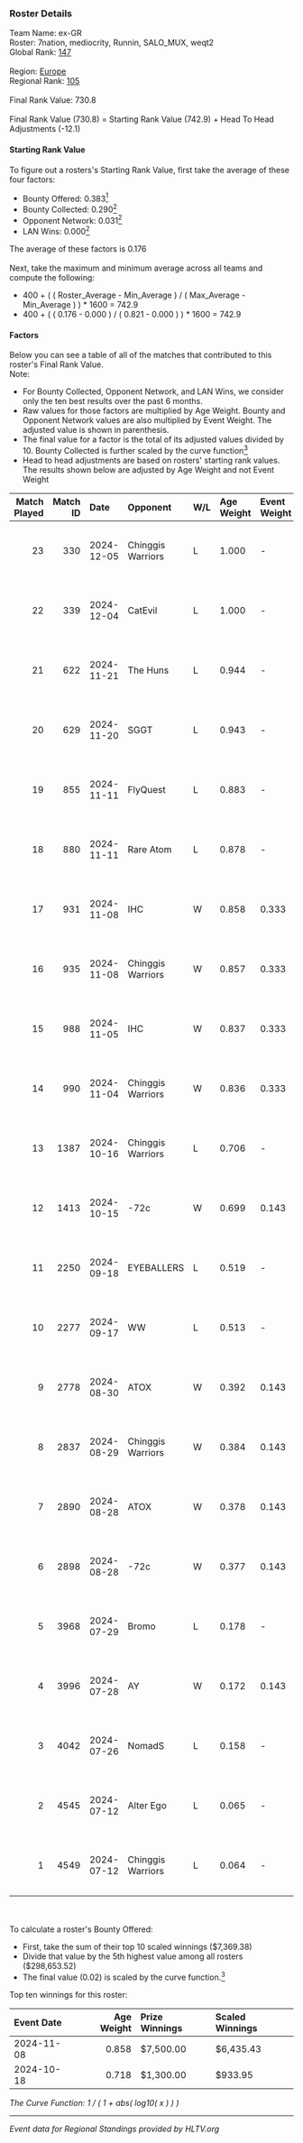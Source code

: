 ### Roster Details<br />
Team Name: ex-GR<br />
Roster: 7nation, mediocrity, Runnin, SALO_MUX, weqt2<br />
Global Rank: [147](../../standings_global_2024_12_31.md)<br />
<br />
Region: [Europe]( ../../standings_europe_2024_12_31.md)<br />
Regional Rank: [105]( ../../standings_europe_2024_12_31.md)<br />
<br />
Final Rank Value:  730.8<br />
<br />
Final Rank Value (730.8) = Starting Rank Value (742.9) + Head To Head Adjustments (-12.1)<br />

#### Starting Rank Value<br />
To figure out a rosters's Starting Rank Value, first take the average of these four factors:<br />
- Bounty Offered: 0.383[<sup>1</sup>](#table2)
- Bounty Collected: 0.290[<sup>2</sup>](#table1)
- Opponent Network: 0.031[<sup>2</sup>](#table1)
- LAN Wins: 0.000[<sup>2</sup>](#table1)

The average of these factors is 0.176<br />
<br />
Next, take the maximum and minimum average across all teams and compute the following:<br />
- 400 + ( ( Roster_Average - Min_Average ) / ( Max_Average - Min_Average ) ) * 1600 = 742.9
- 400 + ( ( 0.176 - 0.000 ) / ( 0.821 - 0.000 ) ) * 1600 = 742.9


#### Factors<br />
Below you can see a table of all of the matches that contributed to this roster's Final Rank Value.<br />
Note:<br />

- For Bounty Collected, Opponent Network, and LAN Wins, we consider only the ten best results over the past 6 months.
- Raw values for those factors are multiplied by Age Weight. Bounty and Opponent Network values are also multiplied by Event Weight. The adjusted value is shown in parenthesis.
- The final value for a factor is the total of its adjusted values divided by 10. Bounty Collected is further scaled by the curve function[<sup>3</sup>](#curveFunction)
- Head to head adjustments are based on rosters' starting rank values. The results shown below are adjusted by Age Weight and not Event Weight
<span id="table1"></span><br />


| Match Played | Match ID | Date       | Opponent          | W/L | Age Weight | Event Weight | Bounty Collected | Opponent Network | LAN Wins  | H2H Adj. | Roster                                           |
| -: | -: | :- | :- | :- | :- | :- | :- | :- | :- | -: | :- |
|           23 |      330 | 2024-12-05 | Chinggis Warriors | L   | 1.000      | -            | -                | -                | -         |   -11.71 | 7nation, mediocrity, Runnin, SALO_MUX, weqt2     |
|           22 |      339 | 2024-12-04 | CatEvil           | L   | 1.000      | -            | -                | -                | -         |   -21.74 | 7nation, mediocrity, Runnin, SALO_MUX, weqt2     |
|           21 |      622 | 2024-11-21 | The Huns          | L   | 0.944      | -            | -                | -                | -         |    -8.50 | mediocrity, Runnin, SALO_MUX, Sange, weqt2       |
|           20 |      629 | 2024-11-20 | SGGT              | L   | 0.943      | -            | -                | -                | -         |   -17.86 | dukefissura, mediocrity, Runnin, SALO_MUX, weqt2 |
|           19 |      855 | 2024-11-11 | FlyQuest          | L   | 0.883      | -            | -                | -                | -         |    -1.36 | 7nation, mediocrity, Runnin, SALO_MUX, weqt2     |
|           18 |      880 | 2024-11-11 | Rare Atom         | L   | 0.878      | -            | -                | -                | -         |    -7.33 | 7nation, mediocrity, Runnin, SALO_MUX, weqt2     |
|           17 |      931 | 2024-11-08 | IHC               | W   | 0.858      | 0.333        | 0.007 (0.002)    | 0.110 (0.031)    | 0 (0.000) |    10.37 | 7nation, mediocrity, Runnin, SALO_MUX, weqt2     |
|           16 |      935 | 2024-11-08 | Chinggis Warriors | W   | 0.857      | 0.333        | 0.035 (0.010)    | 0.334 (0.095)    | 0 (0.000) |    17.44 | 7nation, mediocrity, Runnin, SALO_MUX, weqt2     |
|           15 |      988 | 2024-11-05 | IHC               | W   | 0.837      | 0.333        | 0.007 (0.002)    | 0.110 (0.031)    | 0 (0.000) |    10.34 | 7nation, mediocrity, Runnin, SALO_MUX, weqt2     |
|           14 |      990 | 2024-11-04 | Chinggis Warriors | W   | 0.836      | 0.333        | 0.035 (0.010)    | 0.334 (0.093)    | 0 (0.000) |    18.43 | 7nation, mediocrity, Runnin, SALO_MUX, weqt2     |
|           13 |     1387 | 2024-10-16 | Chinggis Warriors | L   | 0.706      | -            | -                | -                | -         |    -6.24 | 7nation, mediocrity, Overdue, SALO_MUX, weqt2    |
|           12 |     1413 | 2024-10-15 | -72c              | W   | 0.699      | 0.143        | 0.002 (0.000)    | 0.032 (0.003)    | 0 (0.000) |     5.17 | 7nation, mediocrity, Overdue, SALO_MUX, weqt2    |
|           11 |     2250 | 2024-09-18 | EYEBALLERS        | L   | 0.519      | -            | -                | -                | -         |    -7.86 | 7nation, mediocrity, Runnin, SALO_MUX, weqt2     |
|           10 |     2277 | 2024-09-17 | WW                | L   | 0.513      | -            | -                | -                | -         |   -12.69 | 7nation, mediocrity, Runnin, SALO_MUX, weqt2     |
|            9 |     2778 | 2024-08-30 | ATOX              | W   | 0.392      | 0.143        | 0.104 (0.006)    | 0.441 (0.025)    | 0 (0.000) |    11.18 | 7nation, mediocrity, Runnin, SALO_MUX, weqt2     |
|            8 |     2837 | 2024-08-29 | Chinggis Warriors | W   | 0.384      | 0.143        | 0.003 (0.000)    | 0.063 (0.003)    | 0 (0.000) |     5.64 | 7nation, mediocrity, Runnin, SALO_MUX, weqt2     |
|            7 |     2890 | 2024-08-28 | ATOX              | W   | 0.378      | 0.143        | 0.104 (0.006)    | 0.441 (0.024)    | 0 (0.000) |    10.90 | 7nation, mediocrity, Runnin, SALO_MUX, weqt2     |
|            6 |     2898 | 2024-08-28 | -72c              | W   | 0.377      | 0.143        | 0.002 (0.000)    | 0.032 (0.002)    | 0 (0.000) |     2.91 | 7nation, mediocrity, Runnin, SALO_MUX, weqt2     |
|            5 |     3968 | 2024-07-29 | Bromo             | L   | 0.178      | -            | -                | -                | -         |    -3.23 | 7nation, mediocrity, Overdue, SALO_MUX, weqt2    |
|            4 |     3996 | 2024-07-28 | AY                | W   | 0.172      | 0.143        | 0.000 (0.000)    | 0.000 (0.000)    | 0 (0.000) |     0.71 | 7nation, mediocrity, Overdue, SALO_MUX, weqt2    |
|            3 |     4042 | 2024-07-26 | NomadS            | L   | 0.158      | -            | -                | -                | -         |    -3.98 | 7nation, mediocrity, Overdue, SALO_MUX, weqt2    |
|            2 |     4545 | 2024-07-12 | Alter Ego         | L   | 0.065      | -            | -                | -                | -         |    -1.61 | 7nation, mediocrity, Runnin, SALO_MUX, weqt2     |
|            1 |     4549 | 2024-07-12 | Chinggis Warriors | L   | 0.064      | -            | -                | -                | -         |    -1.08 | 7nation, mediocrity, Runnin, SALO_MUX, weqt2     |

<br />
<span id="table2"></span><br />
To calculate a roster's Bounty Offered:<br />

- First, take the sum of their top 10 scaled winnings ($7,369.38)
- Divide that value by the 5th highest value among all rosters ($298,653.52)
- The final value (0.02) is scaled by the curve function.[<sup>3</sup>](#curveFunction)

Top ten winnings for this roster:<br />

| Event Date | Age Weight | Prize Winnings | Scaled Winnings |
| :- | -: | :- | :- |
| 2024-11-08 |      0.858 | $7,500.00      | $6,435.43       |
| 2024-10-18 |      0.718 | $1,300.00      | $933.95         |


<span id="curveFunction"></span>_The Curve Function: 1 / ( 1 + abs( log10( x ) ) )_<br />

---
_Event data for Regional Standings provided by HLTV.org_<br />
